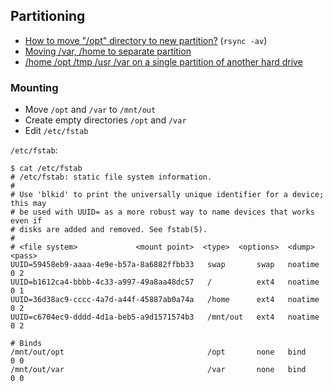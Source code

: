 ## Partitioning

- [How to move "/opt" directory to new partition?](https://www.kubuntuforums.net/forum/newbie-support/help-the-new-guy/39439-) (`rsync -av`)
- [Moving /var, /home to separate partition](https://unix.stackexchange.com/questions/131311/moving-var-home-to-separate-partition)
- [/home /opt /tmp /usr /var on a single partition of another hard drive](https://serverfault.com/questions/737333/home-opt-tmp-usr-var-on-a-single-partition-of-another-hard-drive-debian-8)

### Mounting

- Move `/opt` and `/var` to `/mnt/out`
- Create empty directories `/opt` and `/var`
- Edit `/etc/fstab`

`/etc/fstab`:
```
$ cat /etc/fstab
# /etc/fstab: static file system information.
#
# Use 'blkid' to print the universally unique identifier for a device; this may
# be used with UUID= as a more robust way to name devices that works even if
# disks are added and removed. See fstab(5).
#
# <file system>             <mount point>  <type>  <options>  <dump>  <pass>
UUID=59458eb9-aaaa-4e9e-b57a-8a6882ffbb33   swap       swap   noatime   0 2
UUID=b1612ca4-bbbb-4c33-a997-49a8aa48dc57   /          ext4   noatime   0 1
UUID=36d38ac9-cccc-4a7d-a44f-45887ab0a74a   /home      ext4   noatime   0 2
UUID=c6704ec9-dddd-4d1a-beb5-a9d1571574b3   /mnt/out   ext4   noatime   0 2

# Binds
/mnt/out/opt                                /opt       none   bind      0 0
/mnt/out/var                                /var       none   bind      0 0
```